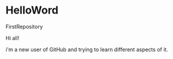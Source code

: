 # HelloWord
FirstRepository

Hi all!

i'm a new user of GitHub and trying to learn different aspects of it.
